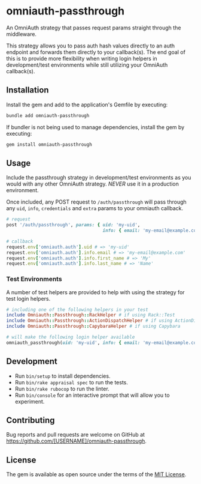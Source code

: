 # omniauth-passthrough

An OmniAuth strategy that passes request params straight through the middleware.

This strategy allows you to pass auth hash values directly to an auth endpoint and forwards them directly to your
callback(s). The end goal of this is to provide more flexibility when writing login helpers in development/test
environments while still utilizing your OmniAuth callback(s).

## Installation

Install the gem and add to the application's Gemfile by executing:

```bash
bundle add omniauth-passthrough
```

If bundler is not being used to manage dependencies, install the gem by executing:

```bash
gem install omniauth-passthrough
```

## Usage

Include the passthrough strategy in development/test environments as you would with any other OmniAuth
strategy. *NEVER* use it in a production environment.

Once included, any POST request to `/auth/passthrough` will pass through any `uid`, `info`, `credentials` and `extra`
params to your omniauth callback.

```ruby 
# request
post '/auth/passthrough', params: { uid: 'my-uid',
                                    info: { email: 'my-email@example.com', first_name: 'My', last_name: 'Name' } }

# callback
request.env['omniauth.auth'].uid # => 'my-uid'
request.env['omniauth.auth'].info.email # => 'my-email@example.com'
request.env['omniauth.auth'].info.first_name # => 'My'
request.env['omniauth.auth'].info.last_name # => 'Name'
```

### Test Environments

A number of test helpers are provided to help with using the strategy for test login helpers.

```ruby
# including one of the following helpers in your test
include Omniauth::Passthrough::RackHelper # if using Rack::Test
include Omniauth::Passthrough::ActionDispatchHelper # if using ActionDispatch (Rails)
include Omniauth::Passthrough::CapybaraHelper # if using Capybara

# will make the following login helper available
omniauth_passthrough(uid: 'my-uid', info: { email: 'my-email@example.com', first_name: 'My', last_name: 'Name' })
```

## Development

* Run `bin/setup` to install dependencies.
* Run `bin/rake appraisal spec` to run the tests.
* Run `bin/rake rubocop` to run the linter.
* Run `bin/console` for an interactive prompt that will allow you to experiment.

## Contributing

Bug reports and pull requests are welcome on GitHub at https://github.com/[USERNAME]/omniauth-passthrough.

## License

The gem is available as open source under the terms of the [MIT License](https://opensource.org/licenses/MIT).
